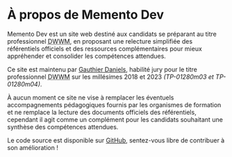 # À propos de Memento Dev

Memento Dev est un site web destiné aux candidats se préparant au titre professionnel <abbr title="Développeur Web et Web Mobile">DWWM</abbr>,
en proposant une relecture simplifiée des référentiels officiels et des ressources complémentaires pour mieux
appréhender et consolider les compétences attendues.

Ce site est maintenu par [Gauthier Daniels](https://gauthierdaniels.fr), habilité jury pour le titre professionnel <abbr title="Développeur Web et Web Mobile">DWWM</abbr> sur les millésimes 2018 et 2023 _(TP-01280m03 et TP-01280m04)_.

À aucun moment ce site ne vise à remplacer les éventuels accompagnements pédagogiques fournis par les organismes de formation et ne remplace la lecture des documents officiels des référentiels, cependant il agit comme un complément pour les candidats souhaitant une synthèse des compétences attendues.

Le code source est disponible sur [GitHub](https://github.com/gauthierwebdev/memento-dev), sentez-vous libre de contribuer à son amélioration !